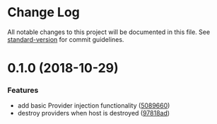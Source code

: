 # Change Log

All notable changes to this project will be documented in this file. See [standard-version](https://github.com/conventional-changelog/standard-version) for commit guidelines.

<a name="0.1.0"></a>
# 0.1.0 (2018-10-29)


### Features

* add basic Provider injection functionality ([5089660](https://github.com/alexlafroscia/ember-provider/commit/5089660))
* destroy providers when host is destroyed ([97818ad](https://github.com/alexlafroscia/ember-provider/commit/97818ad))
